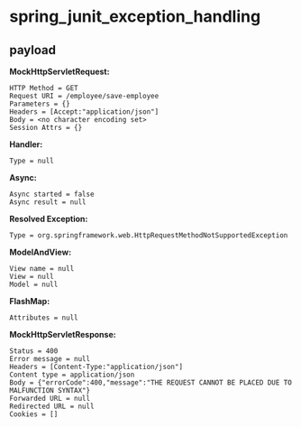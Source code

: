 # spring_junit_exception_handling

## payload
<b> MockHttpServletRequest: </b>


    HTTP Method = GET
    Request URI = /employee/save-employee
    Parameters = {}
    Headers = [Accept:"application/json"]
    Body = <no character encoding set>
    Session Attrs = {}

<b> Handler: </b>

    Type = null

<b> Async: </b>

    Async started = false
    Async result = null

<b> Resolved Exception: </b>
    
    Type = org.springframework.web.HttpRequestMethodNotSupportedException

<b> ModelAndView: </b>


    View name = null
    View = null
    Model = null

<b> FlashMap: </b>

    Attributes = null


<b> MockHttpServletResponse: </b>
    
    Status = 400
    Error message = null
    Headers = [Content-Type:"application/json"]
    Content type = application/json
    Body = {"errorCode":400,"message":"THE REQUEST CANNOT BE PLACED DUE TO MALFUNCTION SYNTAX"}
    Forwarded URL = null
    Redirected URL = null
    Cookies = []
